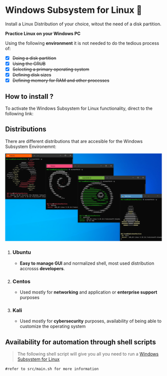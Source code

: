 # Windows Subsystem for Linux :penguin:

Install a Linux Distribution of your choice, witout the need of a disk partition.

**Practice Linux on your Windows PC**

Using the following **environment** it is not needed to do the tedious process of:

- [x] ~~Doing a disk partition~~
- [x] ~~Using the GRUB~~
- [x] ~~Selecting a primary operating system~~
- [x] ~~Defining disk sizes~~
- [x] ~~Defining memory for RAM and other processes~~

## How to install ?

To activate the Windows Subsystem for Linux functionality, direct to the following link:

## Distributions

There are different distributions that are accesible for the Windows Subsystem Environemnt:

![Images of different linux distributions](docs/Images/Linux.png)

1. ### Ubuntu 
   - **Easy to manage GUI** and normalized shell, most used distribution accrosss **developers**.
2. ### Centos
   - Used mostly for **networking** and application or **enterprise support** purposes
3. ### Kali
   - Used mostly for **cybersecurity** purposes, availability of being able to customize the operating system

## Availability for automation through shell scripts

> The following shell script will give you all you need to run a [Windows Subsystem for Linux](src/)

```shell
#refer to src/main.sh for more information
```